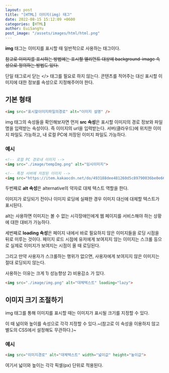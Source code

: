 ```yaml
---
layout: post
title: "[HTML] 이미지(img) 태그"
date: 2022-08-15 15:12:09 +0600
categories: [HTML]
author: EuiSangYu
post_image: "/assets/images/html/html.png"
---
```


**img** 태그는 이미지를 표시할 때 일반적으로 사용하는 태그이다.

~~참고로 이미지를 표시하는 방법에는 표시할 엘리먼트 대상에 background-image 속성으로 정의하는 방법도 있다.~~

단일 태그로서 닫는 </> 태그를 필요로 하지 않는다. 콘텐츠를 적어주는 대신 표시할 이미지에 대한 정보를 속성으로 지정해주어야 한다.

## 기본 형태

```html
<img src="표시할이미지파일의경로" alt="이미지 설명" />
```

img 태그의 속성들을 확인해보자면 먼저 **src 속성**은 표시할 이미지의 경로 정보와 파일명을 입력받는 속성이다. 즉 이미지의 url을 입력받는다. 서버(클라우드)에 위치한 이미지 파일도 가능하고, 내 로컬 PC에 저장된 이미지 파일도 가능하다.

### 예시

```html
<!-- 로컬 PC 경로내 이미지 -->
<img src="./image/tempImg.png" alt="임시이미지">

<!-- 특정 서버에 저장된 이미지 -->
<img src="https://item.kakaocdn.net/do/493188dee481260d5c89790036be0e66effd194bae87d73dd00522794070855d" alt="클라우드에저장된이미지" >
```

두번째로 **alt 속성**은 alternative의 약자로 대체 텍스트 역할을 한다.

이미지가 로딩되기 전이나 이미지 로딩에 실패한 경우 이미지 대신에 대체할 텍스트가 표시된다.

alt는 사용하면 이미지는 볼 수 없는 시각장애인에게 웹 페이지를 서비스해야 하는 상황에 대한 대비가 가능하다.

세번째로 **loading 속성**은 페이지 내에서 바로 필요하지 않은 이미지들을 로딩 시점을 뒤로 미루는 것이다. 페이지 로드 시점에 유저에게 보여지지 않는 이미지는 스크롤 등으로 실제로 이미지가 보여지는 시점이 올 때 로딩된다.

그리고 만약 사용자가 스크롤하는 행위가 없으면, 사용자에게 보여지지 않은 이미지는 절대 로딩되지 않는다.

사용하는 이유는 크게 1) 성능향상 2) 비용감소 가 있다.

```html
<img src="./image/img.png" alt="대체텍스트" loading="lazy">
```

## 이미지 크기 조절하기

img 태그를 통해 이미지를 표시할 때는 이미지가 표시될 크기를 지정할 수 있다.

이 때 넒이와 높이를 속성으로 각각 지정할 수 있다.~(참고로 이 속성을 이용하지 않고 별도의 CSS에서 설정해도 무관하다.)~

### 예시

```html
<img src="이미지경로" alt="대체텍스트" width="넓이값" height="높이값">
```

여기서 넓이와 높이는 각각 픽셀(px) 단위로 적용된다.